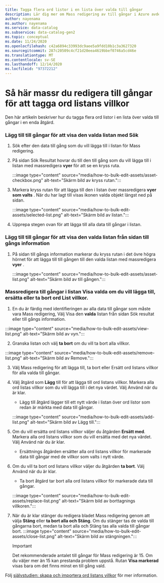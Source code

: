 ```yaml
---
title: Tagga flera ord listor i en lista över valda till gångar
description: Lär dig mer om Mass redigering av till gångar i Azure avdelningens kontroll.
author: nayenama
ms.author: nayenama
ms.service: data-catalog
ms.subservice: data-catalog-gen2
ms.topic: conceptual
ms.date: 11/24/2020
ms.openlocfilehash: c42a6894c33993dc9aee5a9fdd10b1c3a3627320
ms.sourcegitcommit: 287c20509c4cf21d20eea4619bbef0746a5cd46e
ms.translationtype: MT
ms.contentlocale: sv-SE
ms.lasthandoff: 12/14/2020
ms.locfileid: "97372212"
---
```

# <a name="how-to-bulk-edit-assets-to-tag-glossary-terms"></a>Så här massr du redigera till gångar för att tagga ord listans villkor

Den här artikeln beskriver hur du tagga flera ord listor i en lista över valda till gångar i en enda åtgärd.

### <a name="add-assets-to-view-selected-list-using-search"></a>Lägg till till gångar för att visa den valda listan med Sök

1. Sök efter den data till gång som du vill lägga till i listan för Mass redigering.

2. På sidan Sök Resultat hovrar du till den till gång som du vill lägga till i listan med massredigera **vyer** för att se en kryss ruta.

   :::image type="content" source="media/how-to-bulk-edit-assets/asset-checkbox.png" alt-text="Skärm bild av kryss rutan.":::

3. Markera kryss rutan för att lägga till den i listan över massredigera **vyer som valts** . När du har lagt till visas ikonen valda objekt längst ned på sidan.

   :::image type="content" source="media/how-to-bulk-edit-assets/selected-list.png" alt-text="Skärm bild av listan.":::

4. Upprepa stegen ovan för att lägga till alla data till gångar i listan.

### <a name="add-assets-to-view-selected-list-from-asset-detail-page"></a>Lägg till till gångar för att visa den valda listan från sidan till gångs information

1. På sidan till gångs information markerar du kryss rutan i det övre högra hörnet för att lägga till till gången till den valda listan med massredigera **vyer** .

   :::image type="content" source="media/how-to-bulk-edit-assets/asset-list.png" alt-text="Skärm bild av till gången.":::

### <a name="bulk-edit-assets-in-the-view-selected-list-to-add-replace-or-remove-glossary-terms"></a>Massredigera till gångar i listan Visa valda om du vill lägga till, ersätta eller ta bort ord List villkor.

1. En du är färdig med identifieringen av alla data till gångar som måste vara Mass redigering, Välj Visa den **valda** listan från sidan Sök resultat eller till gångs information.

:::image type="content" source="media/how-to-bulk-edit-assets/view-list.png" alt-text="Skärm bild av vyn.":::

2. Granska listan och välj **ta bort** om du vill ta bort alla villkor.

:::image type="content" source="media/how-to-bulk-edit-assets/remove-list.png" alt-text="Skärm bild av Remove.":::

3. Välj Mass redigering för att lägga till, ta bort eller Ersätt ord listans villkor för alla valda till gångar.

4. Välj åtgärd som **Lägg** till för att lägga till ord listans villkor. Markera alla ord listas villkor som du vill lägga till i det nya värdet. Välj Använd när du är klar.
    - Lägg till åtgärd lägger till ett nytt värde i listan över ord listor som redan är märkta med data till gångar.  
   
    :::image type="content" source="media/how-to-bulk-edit-assets/add-list.png" alt-text="Skärm bild av Lägg till.":::

5. Om du vill ersätta ord listans villkor väljer du åtgärden **Ersätt med**. Markera alla ord listans villkor som du vill ersätta med det nya värdet. Välj Använd när du är klar.
    - Ersättnings åtgärden ersätter alla ord listans villkor för markerade data till gångar med de villkor som valts i nytt värde.
   
6. Om du vill ta bort ord listans villkor väljer du åtgärden **ta bort**. Välj Använd när du är klar.
    - Ta bort åtgärd tar bort alla ord listans villkor för markerade data till gångar.
   
    :::image type="content" source="media/how-to-bulk-edit-assets/replace-list.png" alt-text="Skärm bild av borttagnings villkoren.":::

7. När du är klar stänger du redigera bladet Mass redigering genom att välja **Stäng** eller **ta bort alla och Stäng**. Om du stänger tas de valda till gångarna bort, medan ta bort alla och Stäng tas alla valda till gångar bort.
    :::image type="content" source="media/how-to-bulk-edit-assets/close-list.png" alt-text="Skärm bild av stängningen.":::

   > [!Important]
   > Det rekommenderade antalet till gångar för Mass redigering är 15. Om du väljer mer än 15 kan prestanda problem uppstå.
   > Rutan **Visa markerad** visas bara om det finns minst en till gång vald.


Följ [självstudien: skapa och importera ord listans villkor](how-to-create-import-export-glossary.md) för mer information.
